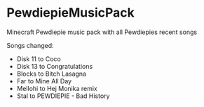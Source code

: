 # PewdiepieMusicPack
Minecraft Pewdiepie music pack with all Pewdiepies recent songs

Songs changed:

- Disk 11 to Coco
- Disk 13 to Congratulations
- Blocks to Bitch Lasagna
- Far to Mine All Day
- Mellohi to Hej Monika remix
- Stal to PEWDIEPIE - Bad History
